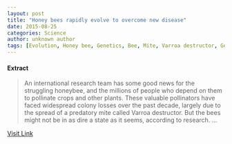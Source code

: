 ```yaml
---
layout: post
title: "Honey bees rapidly evolve to overcome new disease"
date: 2015-08-25
categories: Science
author: unknown author
tags: [Evolution, Honey bee, Genetics, Bee, Mite, Varroa destructor, Genetic diversity, Gene, Evolutionary biology, Life sciences, Organisms, Biology]
---
```





#### Extract
>An international research team has some good news for the struggling honeybee, and the millions of people who depend on them to pollinate crops and other plants. These valuable pollinators have faced widespread colony losses over the past decade, largely due to the spread of a predatory mite called Varroa destructor. But the bees might not be in as dire a state as it seems, according to research. ...



[Visit Link](http://www.sciencedaily.com/releases/2015/08/150819083650.htm)



